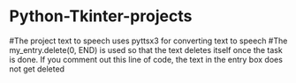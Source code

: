 # Python-Tkinter-projects

#The project text to speech uses pyttsx3 for converting text to speech 
#The  my_entry.delete(0, END) is used so that the text deletes itself once the task is done. If you comment out this line of code, the text in the entry box does not get deleted

